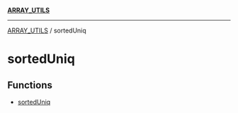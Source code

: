 [**ARRAY_UTILS**](../README.md)

***

[ARRAY_UTILS](../README.md) / sortedUniq

# sortedUniq

## Functions

- [sortedUniq](functions/sortedUniq.md)
